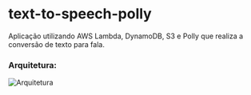 # text-to-speech-polly

Aplicação utilizando AWS Lambda, DynamoDB, S3 e Polly que realiza a conversão de texto para fala.

### Arquitetura:
![Arquitetura](https://raw.githubusercontent.com/rafaelbcastilhos/text-to-speech-polly/main/architecture.png)